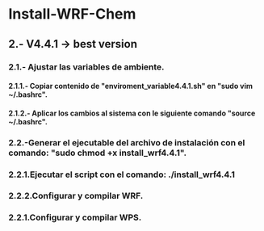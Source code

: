 # Install-WRF-Chem 
## 2.- V4.4.1 -> best version

### 2.1.- Ajustar las variables de ambiente.
#### 2.1.1.- Copiar contenido de "enviroment_variable4.4.1.sh" en "sudo vim ~/.bashrc".
#### 2.1.2.- Aplicar los cambios al sistema con le siguiente comando "source ~/.bashrc".
### 2.2.-Generar el ejecutable del archivo de instalación con el comando: "sudo chmod +x install_wrf4.4.1".
### 2.2.1.Ejecutar el script con el comando: ./install_wrf4.4.1
### 2.2.2.Configurar y compilar WRF.
### 2.2.1.Configurar y compilar WPS.
